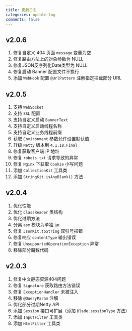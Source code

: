 ```yaml
---
title: 更新日志
categories: update-log
comments: false
---
```


## v2.0.6

1. 修复自定义 404 页面 `message` 变量为空
2. 修复路由方法上的对象参数为 NULL
3. 修复JSON反序列化Date类型为 NULL
4. 修复启动 Banner 配置文件不换行
4. 添加 `WebHook` 配置 `@UrlPattern` 注解指定拦截部分 URL

## v2.0.5

1. 支持 `WebSocket`
2. 支持 `SSL` 配置
3. 支持自定义启动 `BannerText`
3. 支持自定义启动线程名称
3. 支持自定义业务线程前缀
3. 获取 `Environment` 参数允许设置默认值
4. 升级 `Netty` 版本到 `4.1.18.Final`
5. 修复获取客户端 IP 地址
6. 修复 `robots.txt` 请求导致的异常
7. 修复 `Nginx` 下获取 `Cookie` 小写问题
8. 添加 `CollectionKit` 工具类
9. 添加 `StringKit.isAnyBlank()` 方法

## v2.0.4

1. 优化性能
2. 优化 `ClassReader` 类结构
2. 优化过期方法
3. 分离 `asm` 模块为单独 jar
4. 修复 `JsonKit.toString` 双引号报错
5. 修复响应 `contentType` 输出错误
6. 修复 `UnsupportedOperationException` 异常
5. 移除部分魔数代码

## v2.0.3

1. 修复中文静态资源404问题
1. 修复 `Signature` 获取路由方法错误
1. 修复 `ExceptionHandler` 未被注入
1. 移除 `@QueryParam` 注解
1. 优化部分过期Netty API
1. 添加 `Session` 接口可扩展（添加 `Blade.sessionType` 方法）
1. 添加 `InputFilter` 工具类
1. 添加 `HtmlFilter` 工具类
